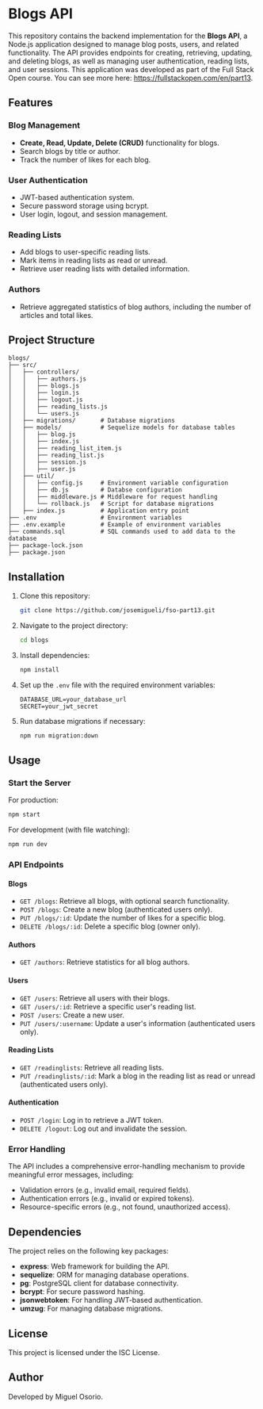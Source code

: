 # Blogs API

This repository contains the backend implementation for the **Blogs API**, a Node.js application designed to manage blog posts, users, and related functionality. The API provides endpoints for creating, retrieving, updating, and deleting blogs, as well as managing user authentication, reading lists, and user sessions. This application was developed as part of the Full Stack Open course. You can see more here: https://fullstackopen.com/en/part13.

## Features

### Blog Management

- **Create, Read, Update, Delete (CRUD)** functionality for blogs.
- Search blogs by title or author.
- Track the number of likes for each blog.

### User Authentication

- JWT-based authentication system.
- Secure password storage using bcrypt.
- User login, logout, and session management.

### Reading Lists

- Add blogs to user-specific reading lists.
- Mark items in reading lists as read or unread.
- Retrieve user reading lists with detailed information.

### Authors

- Retrieve aggregated statistics of blog authors, including the number of articles and total likes.

## Project Structure

```
blogs/
├── src/
│   ├── controllers/
│   │   ├── authors.js
│   │   ├── blogs.js
│   │   ├── login.js
│   │   ├── logout.js
│   │   ├── reading_lists.js
│   │   └── users.js
│   ├── migrations/       # Database migrations
│   ├── models/           # Sequelize models for database tables
│   │   ├── blog.js
│   │   ├── index.js
│   │   ├── reading_list_item.js
│   │   ├── reading_list.js
│   │   ├── session.js
│   │   ├── user.js
│   ├── util/
│   │   ├── config.js     # Environment variable configuration
│   │   ├── db.js         # Databse configuration
│   │   ├── middleware.js # Middleware for request handling
│   │   └── rollback.js   # Script for database migrations
│   ├── index.js          # Application entry point
├── .env                  # Environment variables
├── .env.example          # Example of environment variables
├── commands.sql          # SQL commands used to add data to the database
├── package-lock.json
├── package.json
```

## Installation

1. Clone this repository:
   ```bash
   git clone https://github.com/josemigueli/fso-part13.git
   ```
2. Navigate to the project directory:
   ```bash
   cd blogs
   ```
3. Install dependencies:
   ```bash
   npm install
   ```
4. Set up the `.env` file with the required environment variables:
   ```env
   DATABASE_URL=your_database_url
   SECRET=your_jwt_secret
   ```
5. Run database migrations if necessary:
   ```bash
   npm run migration:down
   ```

## Usage

### Start the Server

For production:

```bash
npm start
```

For development (with file watching):

```bash
npm run dev
```

### API Endpoints

#### Blogs

- `GET /blogs`: Retrieve all blogs, with optional search functionality.
- `POST /blogs`: Create a new blog (authenticated users only).
- `PUT /blogs/:id`: Update the number of likes for a specific blog.
- `DELETE /blogs/:id`: Delete a specific blog (owner only).

#### Authors

- `GET /authors`: Retrieve statistics for all blog authors.

#### Users

- `GET /users`: Retrieve all users with their blogs.
- `GET /users/:id`: Retrieve a specific user's reading list.
- `POST /users`: Create a new user.
- `PUT /users/:username`: Update a user's information (authenticated users only).

#### Reading Lists

- `GET /readinglists`: Retrieve all reading lists.
- `PUT /readinglists/:id`: Mark a blog in the reading list as read or unread (authenticated users only).

#### Authentication

- `POST /login`: Log in to retrieve a JWT token.
- `DELETE /logout`: Log out and invalidate the session.

### Error Handling

The API includes a comprehensive error-handling mechanism to provide meaningful error messages, including:

- Validation errors (e.g., invalid email, required fields).
- Authentication errors (e.g., invalid or expired tokens).
- Resource-specific errors (e.g., not found, unauthorized access).

## Dependencies

The project relies on the following key packages:

- **express**: Web framework for building the API.
- **sequelize**: ORM for managing database operations.
- **pg**: PostgreSQL client for database connectivity.
- **bcrypt**: For secure password hashing.
- **jsonwebtoken**: For handling JWT-based authentication.
- **umzug**: For managing database migrations.

## License

This project is licensed under the ISC License.

## Author

Developed by Miguel Osorio.

